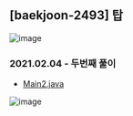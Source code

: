 ## [baekjoon-2493] 탑

![image](https://user-images.githubusercontent.com/22045163/91897357-199b0380-ecd5-11ea-99d8-dd5215e6bff5.png)

### 2021.02.04 - 두번째 풀이

- [Main2.java](Main2.java)

![image](https://user-images.githubusercontent.com/22045163/106866505-e3443300-670f-11eb-9b6d-015ab30a787d.png)
